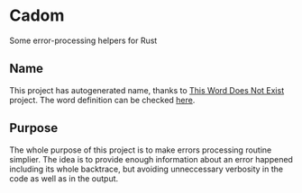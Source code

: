# Cadom
Some error-processing helpers for Rust

## Name
This project has autogenerated name, thanks to [This Word Does Not Exist](https://thisworddoesnotexist.com) project.
The word definition can be checked [here](https://l.thisworddoesnotexist.com/7VDZ).

## Purpose
The whole purpose of this project is to make errors processing routine simplier. The idea is to provide enough information about an error happened including its whole backtrace, but avoiding unneccessary verbosity in the code as well as in the output.